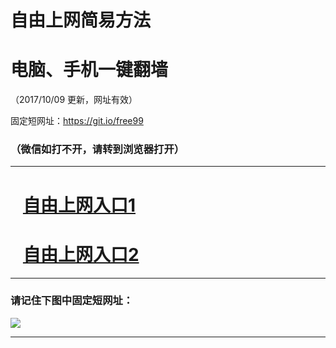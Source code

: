 ﻿# 自由上网简易方法

# 电脑、手机一键翻墙

（2017/10/09 更新，网址有效）

固定短网址：https://git.io/free99

### （微信如打不开，请转到浏览器打开）


***





# &nbsp;&nbsp; <a href="http://ft1388012675.fwq-tz-1001.info/fwqtz01.html?t=100900115885 " target="_blank">自由上网入口1</a>
# &nbsp;&nbsp; <a href="http://ft2349931985.fwq-tz-1002.info/fwqtz02.html?t=100900114405 " target="_blank">自由上网入口2</a>
***

### 请记住下图中固定短网址：

<img src="https://s3-us-west-2.amazonaws.com/fwq-1001/yjfq-20170905okok.png" /> 


***

